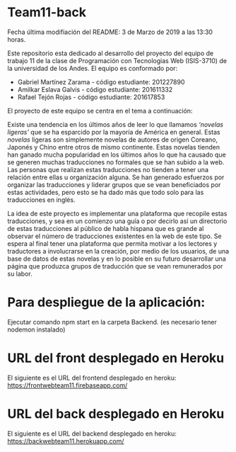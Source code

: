 # Team11-back

Fecha última modifiación del README: 3 de Marzo de 2019 a las 13:30 horas.

Este repositorio esta dedicado al desarrollo del proyecto del equipo de trabajo 11 de la clase de Programación con Tecnologias Web 
(ISIS-3710) de la universidad de los Andes. El equipo es conformado por: 
<ul>
  <li>Gabriel Martínez Zarama  - código estudiante: 201227890</li>
  <li>Amilkar Eslava Galvis    - código estudiante: 201611332</li>
  <li>Rafael Tejón Rojas       - código estudiante: 201617853</li>
</ul>

El proyecto de este equipo se centra en el tema a continuación:

Existe una tendencia en los últimos años de leer lo que llamamos <em>‘novelas ligeras’</em> que se ha esparcido por la mayoría de América en general. Estas <em>novelas</em> ligeras son simplemente novelas de autores de origen Coreano, Japonés y Chino entre otros de mismo continente. Estas novelas tienden han ganado mucha popularidad en los últimos años lo que ha causado que se generen muchas traducciones no formales que se han subido a la web. Las personas que realizan estas traducciones no tienden a tener una relación entre ellas u organización alguna. Se han generado esfuerzos por organizar las traducciones y liderar grupos que se vean beneficiados por estas actividades, pero esto se ha dado más que todo solo para las traducciones en inglés.

La idea de este proyecto es implementar una plataforma que recopile estas traducciones, y sea en un comienzo una guía o por decirlo así un directorio de estas traducciones al público de habla hispana que es grande al observar el número de traducciones existentes en la web de este tipo. Se espera al final tener una plataforma que permita motivar a los lectores y traductores a involucrarse en la creación, por medio de los usuarios, de una base de datos de estas novelas y en lo posible en su futuro desarrollar una página que produzca grupos de traducción que se vean remunerados por su labor. 

# Para despliegue de la aplicación:

Ejecutar comando npm start en la carpeta Backend. (es necesario tener nodemon instalado)

# URL del front desplegado en Heroku
El siguiente es el URL del frontend desplegado en heroku:
https://frontwebteam11.firebaseapp.com/
# URL del back desplegado en Heroku
El siguiente es el URL del backend desplegado en heroku:
https://backwebteam11.herokuapp.com/
